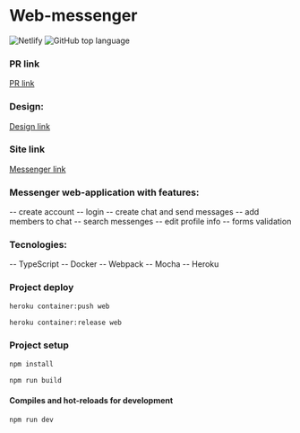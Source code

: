 # Web-messenger

![Netlify](https://img.shields.io/netlify/7250b9c0-4d8c-4368-8d8c-b8971b8eb646) ![GitHub top language](https://img.shields.io/github/languages/top/KateMironenko/middle.messenger.praktikum.yandex?style=plastic)

### PR link

[PR link](https://github.com/KateMironenko/middle.messenger.praktikum.yandex/pull/6)

### Design:
[Design link](https://www.figma.com/file/Iht6sS3niCa1KQ9bduKLdB/Messenger?node-id=0%3A1)

### Site link
[Messenger link](https://ya-messenger-project.herokuapp.com/)

### Messenger web-application with features:

-- create account
-- login
-- create chat and send messages
-- add members to chat
-- search messenges
-- edit profile info
-- forms validation

### Tecnologies:

-- TypeScript
-- Docker
-- Webpack
-- Mocha
-- Heroku

### Project deploy
```bash
heroku container:push web
```

```bash
heroku container:release web
```

### Project setup

```bash
npm install
```
```bash
npm run build
```

#### Compiles and hot-reloads for development

```
npm run dev
```
